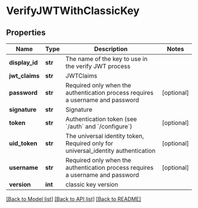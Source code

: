 # VerifyJWTWithClassicKey

## Properties
Name | Type | Description | Notes
------------ | ------------- | ------------- | -------------
**display_id** | **str** | The name of the key to use in the verify JWT process | 
**jwt_claims** | **str** | JWTClaims | 
**password** | **str** | Required only when the authentication process requires a username and password | [optional] 
**signature** | **str** | Signature | 
**token** | **str** | Authentication token (see &#x60;/auth&#x60; and &#x60;/configure&#x60;) | [optional] 
**uid_token** | **str** | The universal identity token, Required only for universal_identity authentication | [optional] 
**username** | **str** | Required only when the authentication process requires a username and password | [optional] 
**version** | **int** | classic key version | 

[[Back to Model list]](../README.md#documentation-for-models) [[Back to API list]](../README.md#documentation-for-api-endpoints) [[Back to README]](../README.md)


